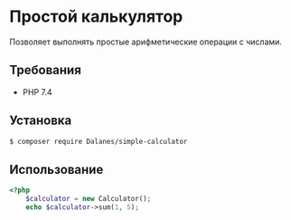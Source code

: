 # Простой калькулятор

<p> Позволяет выполнять простые арифметические операции с числами. </p>

## Требования

- PHP 7.4

## Установка

```bash
$ composer require Dalanes/simple-calculator
```

## Использование

```php
<?php
    $calculator = new Calculator();
    echo $calculator->sum(1, 5);
```